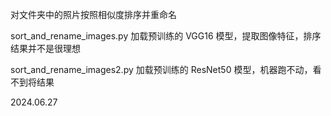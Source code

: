 对文件夹中的照片按照相似度排序并重命名

sort_and_rename_images.py 加载预训练的 VGG16 模型，提取图像特征，排序结果并不是很理想

sort_and_rename_images2.py 加载预训练的 ResNet50 模型，机器跑不动，看不到将结果

2024.06.27
